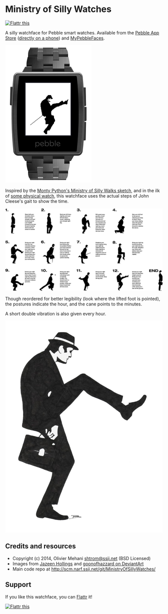 Ministry of Silly Watches
=========================

[![Flattr this][flattr-button]][flattr-link]

A silly watchface for Pebble smart watches. Available from the
[Pebble App Store][pebble-app-store]
([directly on a phone][pebble-app-store-app])
and [MyPebbleFaces][mypebblefaces].

![It is 2.37-ish][screenshot]

Inspired by the [Monty Python's Ministry of Silly Walks sketch][wp-silly-walks],
and in the ilk of [some physical watch][tg-silly-walk-watch], this watchface
uses the actual steps of John Cleese's gait to show the time.

![John's Cleese's Silly Walk, by Jazeen Hollings][silly-gait]

Though reordered for better legibility (look where the lifted foot is pointed),
the postures indicate the hour, and the cane points to the minutes.


A short double vibration is also given every hour.

![A tribute to John Cleese by goonofhazzard on DeviantArt][silly-walk]

Credits and resources
---------------------

* Copyright (c) 2014, Olivier Mehani <shtrom@ssji.net> (BSD Licensed)
* Images from [Jazeen Hollings][wc-silly-gait] and [goonofhazzard on DeviantArt][da-silly-walk]
* Main code repo at http://scm.narf.ssji.net/git/MinistryOfSillyWatches/

Support
-------

If you like this watchface, you can [Flattr][flattr] it!

[![Flattr this][flattr-button]][flattr-link]

[pebble-app-store]: https://apps.getpebble.com/applications/54a290f347214249db00007f
[pebble-app-store-app]: pebble://appstore/54a290f347214249db00007f
[mypebblefaces]: http://www.mypebblefaces.com/apps/26430/11515/
[silly-walk]: resources/images/sillywalks/The_ministry_of_silly_walks.jpg "The Ministry of Silly Walks, by goonofhazzard on DeviantArt: http://goonofhazzard.deviantart.com/art/The-ministry-of-silly-walks-7665679"
[wp-silly-walks]: https://en.wikipedia.org/wiki/The_Ministry_of_Silly_Walks "The Ministry of Silly Walks. Wikipedia"
[tg-silly-walk-watch]: https://www.thinkgeek.com/product/16bc/?srp=32 "Monty Python Ministry of Silly Walks Watch. ThinkGeek"
[silly-gait]: resources/images/sillywalks/Silly_Walk_Gait.jpg "Silly Walk Gait, by Jazeen Hollings, CC-BY-SA 3.0"
[screenshot]: resources/images/screenshot_framed.png
[wc-silly-gait]: https://commons.wikimedia.org/wiki/File:Silly_Walk_Gait.jpg "Silly Walk Gait, by Jazeen Hollings, CC-BY-SA 3.0"
[da-silly-walk]: http://goonofhazzard.deviantart.com/art/The-ministry-of-silly-walks-7665679 "The Ministry of Silly Walks, by goonofhazzard on DeviantArt: http://goonofhazzard.deviantart.com/art/The-ministry-of-silly-walks-7665679"
[flattr]: https://flattr.com/
[flattr-button]: https://api.flattr.com/button/flattr-badge-large.png
[flattr-link]: https://flattr.com/thing/3786408
